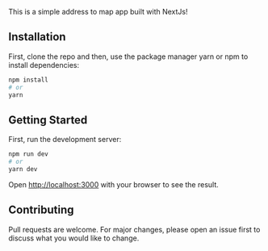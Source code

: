 This is a simple address to map app built with NextJs!

## Installation

First, clone the repo and then, use the package manager yarn or npm to install dependencies:

```bash
npm install
# or
yarn
```

## Getting Started

First, run the development server:

```bash
npm run dev
# or
yarn dev
```

Open [http://localhost:3000](http://localhost:3000) with your browser to see the result.

## Contributing

Pull requests are welcome. For major changes, please open an issue first to discuss what you would like to change.
